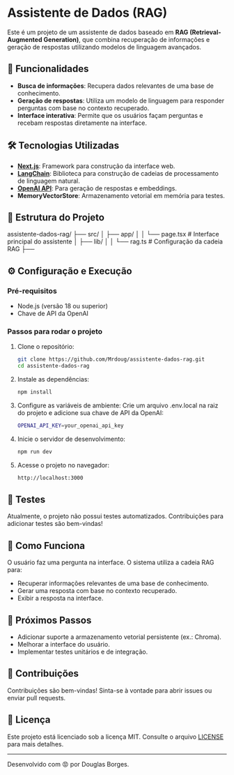 # Assistente de Dados (RAG)

Este é um projeto de um assistente de dados baseado em **RAG (Retrieval-Augmented Generation)**, que combina recuperação de informações e geração de respostas utilizando modelos de linguagem avançados.

## 🚀 Funcionalidades

- **Busca de informações**: Recupera dados relevantes de uma base de conhecimento.
- **Geração de respostas**: Utiliza um modelo de linguagem para responder perguntas com base no contexto recuperado.
- **Interface interativa**: Permite que os usuários façam perguntas e recebam respostas diretamente na interface.

## 🛠️ Tecnologias Utilizadas

- **[Next.js](https://nextjs.org/)**: Framework para construção da interface web.
- **[LangChain](https://www.langchain.com/)**: Biblioteca para construção de cadeias de processamento de linguagem natural.
- **[OpenAI API](https://openai.com/api/)**: Para geração de respostas e embeddings.
- **MemoryVectorStore**: Armazenamento vetorial em memória para testes.

## 📂 Estrutura do Projeto

assistente-dados-rag/ 
├── src/ │ 
├── app/ │ 
│ └── page.tsx # Interface principal do assistente 
│ ├── lib/ 
│ │ └── rag.ts # Configuração da cadeia RAG 
├──


## ⚙️ Configuração e Execução

### Pré-requisitos

- Node.js (versão 18 ou superior)
- Chave de API da OpenAI

### Passos para rodar o projeto

1. Clone o repositório:
   ```bash
   git clone https://github.com/Mrdoug/assistente-dados-rag.git
   cd assistente-dados-rag
   ```

2. Instale as dependências:
    ```bash
    npm install 
    ```

3. Configure as variáveis de ambiente: Crie um arquivo .env.local na raiz do projeto e adicione sua chave de API da OpenAI:

    ```bash
    OPENAI_API_KEY=your_openai_api_key
    ```

4. Inicie o servidor de desenvolvimento:

    ```bash 
    npm run dev
    ```

5. Acesse o projeto no navegador:
    ```bash 
    http://localhost:3000
    ```

## 🧪 Testes

Atualmente, o projeto não possui testes automatizados. Contribuições para adicionar testes são bem-vindas!

## 📖 Como Funciona

O usuário faz uma pergunta na interface. O sistema utiliza a cadeia RAG para:

- Recuperar informações relevantes de uma base de conhecimento.
- Gerar uma resposta com base no contexto recuperado.
- Exibir a resposta na interface.

## 📌 Próximos Passos

- Adicionar suporte a armazenamento vetorial persistente (ex.: Chroma).
- Melhorar a interface do usuário.
- Implementar testes unitários e de integração.

## 🤝 Contribuições

Contribuições são bem-vindas! Sinta-se à vontade para abrir issues ou enviar pull requests.

## 📄 Licença

Este projeto está licenciado sob a licença MIT. Consulte o arquivo [LICENSE](LICENSE) para mais detalhes.

---

Desenvolvido com 😡 por Douglas Borges.

